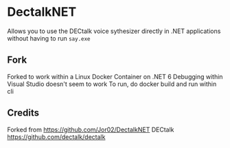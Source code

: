 # DectalkNET
 Allows you to use the DECtalk voice sythesizer directly in .NET applications without having to run `say.exe`
 
## Fork
 Forked to work within a Linux Docker Container on .NET 6
 Debugging within Visual Studio doesn't seem to work
 To run, do docker build and run within cli
 
## Credits
 Forked from https://github.com/Jor02/DectalkNET
 DECtalk https://github.com/dectalk/dectalk